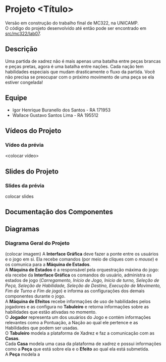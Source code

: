 # Projeto <Título>
Versão em construção do trabalho final de MC322, na UNICAMP.  
O código do projeto desenvolvido até então pode ser encontrado em [src/mc322/lab07](./src/mc322/lab07).

## Descrição
Uma partida de xadrez não é mais apenas uma batalha entre peças brancas e peças pretas, agora é uma batalha entre nações.
Cada nação tem habilidades especiais que mudam drasticamente o fluxo da partida. Você não precisa se preocupar com o próximo movimento de uma peça se ela estiver congelada!

## Equipe
* Igor Henrique Buranello dos Santos - RA 171953
* Wallace Gustavo Santos Lima - RA 195512

## Vídeos do Projeto
### Vídeo da prévia

<colocar vídeo>

## Slides do Projeto
### Slides da prévia

colocar slides

## Documentação dos Componentes
## Diagramas

### Diagrama Geral do Projeto
(colocar imagem)
A **Interface Gráfica** deve fazer a ponte entre os usuários e o jogo em si. Ela recebe comandos (por meio de cliques com o *mouse*) e os comunica para a **Máquina de Estados**.  
A **Máquina de Estados** é a responsável pela orquestração máxima do jogo: ela recebe da **Interface Gráfica** os comandos do usuário, administra os estados de jogo (*Carregamento, Início de Jogo, Início de turno, Seleção de Peça, Seleção de Habilidade, Seleção de Destino, Execução de Movimento, Fim de Turno e Fim de jogo*) e informa as configurações dos demais componentes durante o jogo.  
A **Máquina de Efeitos** recebe informações de uso de habilidades pelos jogadores e as configura no **Tabuleiro** e retorna informações sobre as habilidades que estão ativadas no momento.  
O **Jogador** representa um dos usuários do Jogo e contém informações relevantes como a Pontuação, a Nação ao qual ele pertence e as Habilidades que podem ser usadas.  
O **Tabuleiro** modela a plataforma de Xadrez e faz a comunicação com as **Casas**.  
Cada **Casa** modela uma casa da plataforma de xadrez e possui informações como a **Peça** que está sobre ela e o **Efeito** ao qual ela está submetida.  
A **Peça** modela a 
